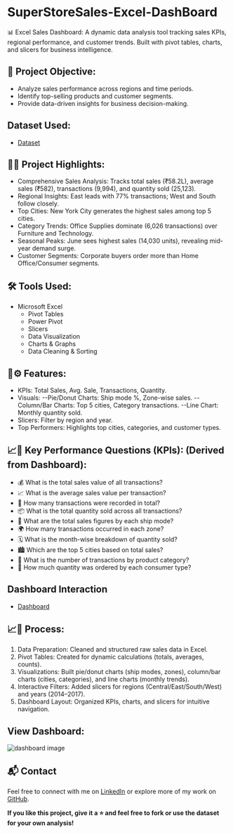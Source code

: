 # SuperStoreSales-Excel-DashBoard
📊 Excel Sales Dashboard: A dynamic data analysis tool tracking sales KPIs, regional performance, and customer trends. Built with pivot tables, charts, and slicers for business intelligence.

## 🎯 Project Objective:
- Analyze sales performance across regions and time periods.
- Identify top-selling products and customer segments.
- Provide data-driven insights for business decision-making.

## Dataset Used:
- <a href="https://github.com/DivyaJain-DataAnalyst/SuperStoreSales-Excel-DashBoard/blob/main/Superstore%20Data.xlsx"> Dataset </a>

## 📌🌟 Project Highlights:
- Comprehensive Sales Analysis: Tracks total sales (₹58.2L), average sales (₹582), transactions (9,994), and quantity sold (25,123).
- Regional Insights: East leads with 77% transactions; West and South follow closely.
- Top Cities: New York City generates the highest sales among top 5 cities.
- Category Trends: Office Supplies dominate (6,026 transactions) over Furniture and Technology.
- Seasonal Peaks: June sees highest sales (14,030 units), revealing mid-year demand surge.
- Customer Segments: Corporate buyers order more than Home Office/Consumer segments.

## 🛠️ Tools Used:
- Microsoft Excel  
  - Pivot Tables
  - Power Pivot
  - Slicers
  - Data Visualization
  - Charts & Graphs  
  - Data Cleaning & Sorting  

## 🌟⚙️ Features:
- KPIs: Total Sales, Avg. Sale, Transactions, Quantity.
- Visuals: 
      --Pie/Donut Charts: Ship mode %, Zone-wise sales.
      --Column/Bar Charts: Top 5 cities, Category transactions.
      --Line Chart: Monthly quantity sold.
- Slicers: Filter by region and year.
- Top Performers: Highlights top cities, categories, and customer types.

## 📈📌  Key Performance Questions (KPIs): (Derived from Dashboard):
- 💰 What is the total sales value of all transactions?
- 📈 What is the average sales value per transaction?
- 🔢 How many transactions were recorded in total?
- 📦 What is the total quantity sold across all transactions?
- 🚚 What are the total sales figures by each ship mode?
- 🌍 How many transactions occurred in each zone?
- 🗓️ What is the month-wise breakdown of quantity sold?
- 🏙️ Which are the top 5 cities based on total sales?
- 📂 What is the number of transactions by product category?
- 👥 How much quantity was ordered by each consumer type?
  
## Dashboard Interaction
- <a href="https://github.com/DivyaJain-DataAnalyst/SuperStoreSales-Excel-DashBoard/blob/main/dashboard%20image.JPG"> Dashboard <a>

## 📈🔄 Process:
1) Data Preparation: Cleaned and structured raw sales data in Excel.
2) Pivot Tables: Created for dynamic calculations (totals, averages, counts).
3) Visualizations: Built pie/donut charts (ship modes, zones), column/bar charts (cities, categories), and line charts (monthly trends).
4) Interactive Filters: Added slicers for regions (Central/East/South/West) and years (2014–2017).
5) Dashboard Layout: Organized KPIs, charts, and slicers for intuitive navigation.
   
## View Dashboard:
![dashboard image](https://github.com/user-attachments/assets/2de295c8-9b07-4223-a383-17d0c42f4b3f)

## 📬 Contact
Feel free to connect with me on [LinkedIn](www.linkedin.com/in/divyajain-dataanalyst) or explore more of my work on [GitHub](https://github.com/divyakm09).

**If you like this project, give it a ⭐ and feel free to fork or use the dataset for your own analysis!**
